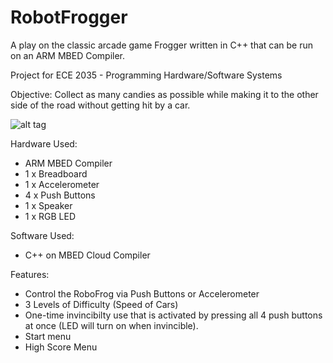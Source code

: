 # RobotFrogger
A play on the classic arcade game Frogger written in C++ that can be run on an ARM MBED Compiler. 

Project for ECE 2035 - Programming Hardware/Software Systems

Objective: Collect as many candies as possible while making it to the other side of the road without getting hit by a car. 

![alt tag](https://cloud.githubusercontent.com/assets/16136431/22209660/4ac737c4-e155-11e6-9797-cc55da1ccea4.jpg)

Hardware Used:
+ ARM MBED Compiler
+ 1 x Breadboard
+ 1 x Accelerometer 
+ 4 x Push Buttons
+ 1 x Speaker
+ 1 x RGB LED

Software Used:
+ C++ on MBED Cloud Compiler

Features:
+ Control the RoboFrog via Push Buttons or Accelerometer
+ 3 Levels of Difficulty (Speed of Cars)
+ One-time invincibilty use that is activated by pressing all 4 push buttons at once (LED will turn on when invincible).
+ Start menu
+ High Score Menu
